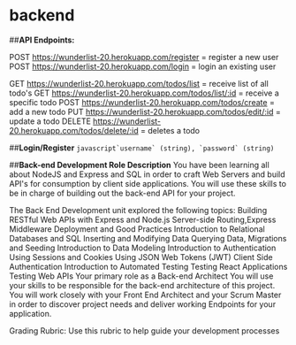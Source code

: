 # backend

##**API Endpoints:**

POST https://wunderlist-20.herokuapp.com/register = register a new user
POST https://wunderlist-20.herokuapp.com/login = login an existing user

GET https://wunderlist-20.herokuapp.com/todos/list = receive list of all todo's
GET https://wunderlist-20.herokuapp.com/todos/list/:id = receive a specific todo
POST https://wunderlist-20.herokuapp.com/todos/create = add a new todo
PUT https://wunderlist-20.herokuapp.com/todos/edit/:id = update a todo
DELETE https://wunderlist-20.herokuapp.com/todos/delete/:id = deletes a todo

##**Login/Register**
```javascript`username` (string),
`password` (string)```

##**Back-end Development Role Description**
You have been learning all about NodeJS and Express and SQL in order to craft Web Servers and build API's for consumption by client side applications. You will use these skills to be in charge of building out the back-end API for your project.

The Back End Development unit explored the following topics:
Building RESTful Web APIs with Express and Node.js
Server-side Routing,Express Middleware
Deployment and Good Practices
Introduction to Relational Databases and SQL
Inserting and Modifying Data
Querying Data, Migrations and Seeding
Introduction to Data Modeling
Introduction to Authentication
Using Sessions and Cookies
Using JSON Web Tokens (JWT)
Client Side Authentication
Introduction to Automated Testing
Testing React Applications
Testing Web APIs
Your primary role as a Back-end Architect
You will use your skills to be responsible for the back-end architecture of this project. You will work closely with your Front End Architect and your Scrum Master in order to discover project needs and deliver working Endpoints for your application.

Grading Rubric:
Use this rubric to help guide your development processes